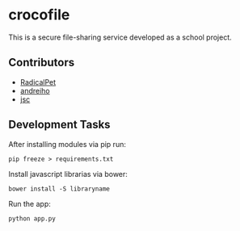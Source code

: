 crocofile
==========================

This is a secure file-sharing service developed as a school project.

Contributors
------------------------

* [RadicalPet](https://github.com/RadicalPet)
* [andreiho](https://github.com/andreiho)
* [jsc](https://github.com/skovsgaard/)

Development Tasks
------------------------

After installing modules via pip run:
```
pip freeze > requirements.txt
```

Install javascript librarias via bower:

```
bower install -S libraryname
```

Run the app:

```
python app.py
```
